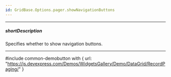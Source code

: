 ```yaml
---
id: GridBase.Options.pager.showNavigationButtons
---
```

---
##### shortDescription
Specifies whether to show navigation buttons.

---
#include common-demobutton with {
    url: "https://js.devexpress.com/Demos/WidgetsGallery/Demo/DataGrid/RecordPaging/"
}